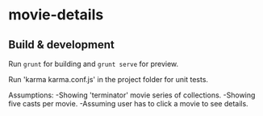 # movie-details


## Build & development

Run `grunt` for building and `grunt serve` for preview.

Run 'karma karma.conf.js' in the project folder for unit tests.


Assumptions:
-Showing 'terminator' movie series of collections.
-Showing five casts per movie.
-Assuming user has to click a movie to see details.

